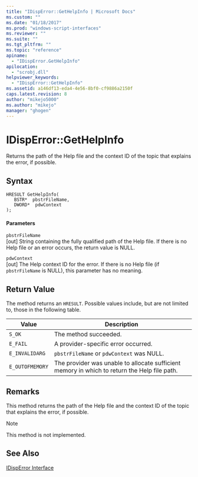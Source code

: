 ```yaml
---
title: "IDispError::GetHelpInfo | Microsoft Docs"
ms.custom: ""
ms.date: "01/18/2017"
ms.prod: "windows-script-interfaces"
ms.reviewer: ""
ms.suite: ""
ms.tgt_pltfrm: ""
ms.topic: "reference"
apiname: 
  - "IDispError.GetHelpInfo"
apilocation: 
  - "scrobj.dll"
helpviewer_keywords: 
  - "IDispError::GetHelpInfo"
ms.assetid: a146df13-eda4-4e56-8bf0-cf9886a2150f
caps.latest.revision: 8
author: "mikejo5000"
ms.author: "mikejo"
manager: "ghogen"
---
```

# IDispError::GetHelpInfo
Returns the path of the Help file and the context ID of the topic that explains the error, if possible.  
  
## Syntax  
  
```  
HRESULT GetHelpInfo(  
   BSTR*  pbstrFileName,  
   DWORD*  pdwContext  
);  
```  
  
#### Parameters  
 `pbstrFileName`  
 [out] String containing the fully qualified path of the Help file. If there is no Help file or an error occurs, the return value is NULL.  
  
 `pdwContext`  
 [out] The Help context ID for the error. If there is no Help file (if `pbstrFileName` is NULL), this parameter has no meaning.  
  
## Return Value  
 The method returns an `HRESULT`. Possible values include, but are not limited to, those in the following table.  
  
|Value|Description|  
|-----------|-----------------|  
|`S_OK`|The method succeeded.|  
|`E_FAIL`|A provider-specific error occurred.|  
|`E_INVALIDARG`|`pbstrFileName` or `pdwContext` was NULL.|  
|`E_OUTOFMEMORY`|The provider was unable to allocate sufficient memory in which to return the Help file path.|  
  
## Remarks  
 This method returns the path of the Help file and the context ID of the topic that explains the error, if possible.  
  
> [!NOTE]
>  This method is not implemented.  
  
## See Also  
 [IDispError Interface](../../winscript/reference/idisperror-interface.md)
